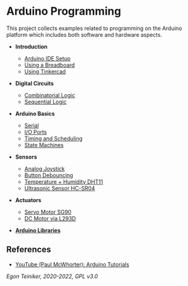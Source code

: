 # Arduino Programming

This project collects examples related to programming on the Arduino platform which
includes both software and hardware aspects.

* **Introduction**
  * [Arduino IDE Setup](introduction/ArduinoSetup.md)
  * [Using a Breadboard](introduction/UsingBreadboard.md)
  * [Using Tinkercad](introduction/UsingTinkercad.md)

* **Digital Circuits**
  * [Combinatorial Logic](digital_circuits/combinatorial-logic)
  * [Sequential Logic](digital_circuits/sequential-logic)

* **Arduino Basics**
  * [Serial](basics/uart/serial)
  * [I/O Ports](basics/io-ports)
  * [Timing and Scheduling](basics/timing)
  * [State Machines](basics/state-machines)

* **Sensors**
  * [Analog Joystick](sensors/joystick)
  * [Button Debouncing](sensors/button-debouncing)
  * [Temperature + Humidity DHT11](sensors/dht11)
  * [Ultrasonic Sensor HC-SR04](sensors/hc-sr04)
  
* **Actuators**
  * [Servo Motor SG90](actuators/SG90-ServoMotor)
  * [DC Motor via L293D](actuators/L293-DCMotor)
 
* [**Arduino Libraries**](libraries)

## References
* [YouTube (Paul McWhorter): Arduino Tutorials](tutorials/ArduinoTutorials-McWhorter.md) 

*Egon Teiniker, 2020-2022, GPL v3.0* 
